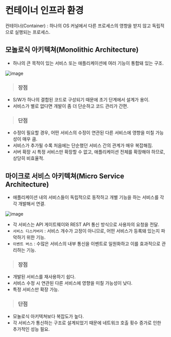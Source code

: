 # 컨테이너 인프라 환경

컨테이너(Container) : 하나의 OS 커널에서 다른 프로세스의 영향을 받지 않고 독립적으로 실행되는 프로세스.

## 모놀로식 아키텍쳐(Monolithic Architecture)

- 하나의 큰 목적이 있는 서비스 또는 애플리케이션에 여러 기능이 통합돼 있는 구조.

![image](https://user-images.githubusercontent.com/43658658/151093356-729c6f21-e231-495c-a93f-d2ef3270872b.png)   

> <h3>장점</h3>

- S/W가 하나의 결합된 코드로 구성되기 때문에 초기 단계에서 설계가 용이.
- 서비스가 별로 없다면 개발이 좀 더 단순하고 코드 관리가 간편.

> <h3>단점</h3>

- 수정이 필요할 경우, 어떤 서비스의 수정이 연관된 다른 서비스에 영향을 미칠 가능성이 매우 큼.
- 서비스가 추가될 수록 처음에는 단순했던 서비스 간의 관계가 매우 복잡해짐.
- 서버 확장 시 특정 서비스만 확장할 수 없고, 애플리케이션 전체를 확장해야 하므로, 상당히 비효율적.

## 마이크로 서비스 아키텍쳐(Micro Service Architecture)

- 애플리케이션 내의 서비스들이 독립적으로 동작하고 개별 기능을 하는 서비스를 각각 개발해서 연결.

![image](https://user-images.githubusercontent.com/43658658/151094130-aa75ab00-0c46-43e2-94ed-423369efd727.png)   
- 각 서비스는 API 게이트웨이와 REST API 통신 방식으로 사용자의 요청을 전달.
- `서비스 디스커버리` : 서비스 개수가 고정이 아니므로, 어떤 서비스가 등록돼 있는지 파악하기 위한 기능.
- `이벤트 버스` : 수많은 서비스의 내부 통신을 이벤트로 일원화하고 이를 효과적으로 관리하는 기능.

> <h3>장점</h3>

- 개발된 서비스를 재사용하기 쉽다.
- 서비스 수정 시 연관된 다른 서비스에 영향을 미칠 가능성이 낮다.
- 특정 서비스만 확장 가능.

> <h3>단점</h3>

- 모놀로식 아키텍쳐보다 복잡도가 높다.
- 각 서비스가 통신하는 구조로 설계되었기 때문에 네트워크 호출 횟수 증가로 인한 추가적인 성능 필요.








